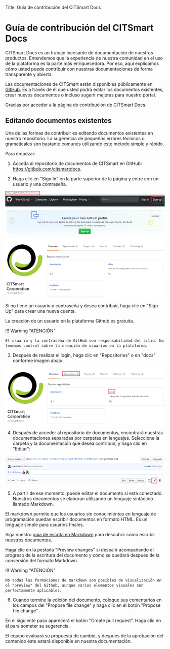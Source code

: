 Title: Guía de contribución del CITSmart Docs

# Guía de contribución del CITSmart Docs

CITSmart Docs es un trabajo incesante de documentación de nuestros productos. Entendemos que la experiencia de nuestra comunidad en el uso de la plataforma es la parte más enriquecedora. Por eso, aquí explicamos cómo usted puede contribuir con nuestras documentaciones de forma transparente y abierta.

Las documentaciones de CITSmart están disponibles públicamente en [GitHub](https://github.com/citsmartdocs/). Es a través de él que usted podrá editar los documentos existentes, crear nuevos documentos o incluso sugerir mejoras para nuestro portal.

Gracias por acceder a la página de contribución de CITSmart Docs.

## Editando documentos existentes

 

Una de las formas de contribuir es editando documentos existentes en nuestro repositorio. La sugerencia de pequeños errores técnicos o gramaticales son bastante comunes utilizando este método simple y rápido.

Para empezar:

 

1) Acceda al repositorio de documentos de CITSmart en GitHub: https://gitbub.com/citsmartdocs.

2) Haga clic en "Sign In" en la parte superior de la página y entre con un usuario y una contraseña.

 

![Screenshot](images/contribution-signin.png)

 

 

Si no tiene un usuario y contraseña y desea contribuir, haga clic en "Sign Up" para crear una nueva cuenta.

La creación de un usuario en la plataforma Github es gratuita.

 

!!! Warning "ATENCIÓN"

 

    El usuario y la contraseña de GitHub son responsabilidad del sitio. No tenemos control sobre la creación de usuarios en la plataforma.

 

3) Después de realizar el login, haga clic en "Repositories" o en "docs" conforme imagen abajo:

 

![Screenshot](images/contribution-repositories.png)

 

4) Después de acceder al repositorio de documentos, encontrará nuestras documentaciones separadas por carpetas en lenguajes. Seleccione la carpeta y la documentación que desea contribuir, y haga clic en "Editar":

 

![Screenshot](images/contribution-edit-files.png)

 

5) A partir de ese momento, puede editar el documento si está conectado. Nuestros documentos se elaboran utilizando un lenguaje sintáctico llamado Markdown.

El markdown permite que los usuarios sin conocimientos en lenguaje de programación puedan escribir documentos en formato HTML. Es un lenguaje simple para usuarios finales.

Siga nuestro [guía de escrita en Markdown](https://docs.citsmart.com/es-es/markdown.html) para descubrir cómo escribir nuestros documentos.

 

Haga clic en la pestaña "Preview changes" si desea ir acompañando el progreso de la escritura del documento y cómo se quedará después de la conversión del formato Markdown.

 

!!! Warning "ATENCIÓN"

 

    No todas las formaciones de markdown son posibles de visualización en el "preview" del Github, aunque varios elementos visuales son perfectamente aplicables.

               

6) Cuando termine la edición del documento, coloque sus comentarios en los campos del "Propose file change" y haga clic en el botón "Propose file change".

En el siguiente paso aparecerá el botón "Create pull request". Haga clic en él para someter su sugerencia.

 

El equipo evaluará su propuesta de cambio, y después de la aprobación del contenido éste estará disponible en nuestra documentación.

 
